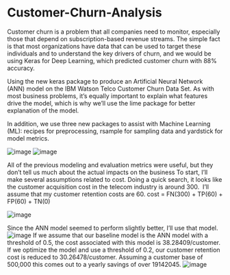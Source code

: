 # Customer-Churn-Analysis



Customer churn is a problem that all companies need to monitor, especially those that depend on subscription-based revenue streams. The simple fact is that most organizations have data that can be used to target these individuals and to understand the key drivers of churn, and we would be using  Keras for Deep Learning, which predicted customer churn with 88% accuracy. 

Using the new keras package to produce an Artificial Neural Network (ANN) model on the IBM Watson Telco Customer Churn Data Set. As with most business problems, it’s equally important to explain what features drive the model, which is why we’ll use the lime package for better explanation of the model.

In addition, we use three new packages to assist with Machine Learning (ML): recipes for preprocessing, rsample for sampling data and yardstick for model metrics.

![image](https://user-images.githubusercontent.com/70890713/122206545-20d77a80-cebf-11eb-91ea-c940e0246bb0.png)
![image](https://user-images.githubusercontent.com/70890713/125238334-b91d1f80-e304-11eb-9e4b-0e82ad06fdd8.png)

All of the previous modeling and evaluation metrics were useful, but they don’t tell us much about the actual impacts on the business To start, I’ll make several assumptions related to cost. Doing a quick search, it looks like the customer acquisition cost in the telecom industry is around 300.  I’ll assume that my customer retention costs are 60.
cost = FN(300) + TP(60) + FP(60) + TN(0)

![image](https://user-images.githubusercontent.com/70890713/125238516-f5508000-e304-11eb-979d-e5fc1931a501.png)

Since the ANN model seemed to perform slightly better, I’ll use that model.
![image](https://user-images.githubusercontent.com/70890713/125238633-1ca74d00-e305-11eb-8c78-626f3e252711.png)
If we assume that our baseline model is the ANN model with a threshold of 0.5, the cost associated with this model is 38.28409/customer.
If we optimize the model and use a threshold of 0.2, our customer retention cost is reduced to 30.26478/customer.
Assuming a customer base of 500,000 this comes out to a yearly savings of over 19142045.
![image](https://user-images.githubusercontent.com/70890713/125238766-4c565500-e305-11eb-91d1-4288b1d8a790.png)


